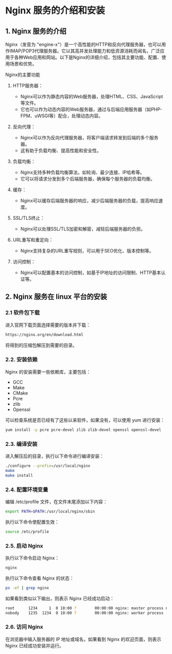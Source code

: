 # Nginx 服务的介绍和安装

## 1. Nginx 服务的介绍
Nginx（发音为 "engine-x"）是一个高性能的HTTP和反向代理服务器，也可以用作IMAP/POP3代理服务器。它以其高并发处理能力和低资源消耗而闻名，广泛应用于各种Web应用和网站。以下是Nginx的详细介绍，包括其主要功能、配置、使用场景和优势。

Nginx的主要功能
1. HTTP服务器：
    - Nginx可以作为静态内容的Web服务器，处理HTML、CSS、JavaScript等文件。
    - 它也可以作为动态内容的Web服务器，通过与后端应用服务器（如PHP-FPM、uWSGI等）配合，处理动态内容。

2. 反向代理：
    - Nginx可以作为反向代理服务器，将客户端请求转发到后端的多个服务器。
    - 这有助于负载均衡、提高性能和安全性。

3. 负载均衡：
    - Nginx支持多种负载均衡算法，如轮询、最少连接、IP哈希等。
    - 它可以将请求分发到多个后端服务器，确保每个服务器的负载均衡。

4. 缓存：
    - Nginx可以缓存后端服务器的响应，减少后端服务器的负载，提高响应速度。

5. SSL/TLS终止：
    - Nginx可以处理SSL/TLS加密和解密，减轻后端服务器的负担。

6. URL重写和重定向：
    - Nginx支持复杂的URL重写规则，可以用于SEO优化、版本控制等。

7. 访问控制：
    - Nginx可以配置基本的访问控制，如基于IP地址的访问限制、HTTP基本认证等。

## 2. Nginx 服务在 linux 平台的安装
### 2.1 软件包下载
进入官网下载页面选择需要的版本并下载：
```bash
https://nginx.org/en/download.html
```

将得到的压缩包解压到需要的目录。

### 2.2. 安装依赖
Nginx 的安装需要一些依赖库，主要包括：
- GCC
- Make
- CMake
- Pcre
- zlib
- Openssl

可以检查系统是否已经有了这些以来软件，如果没有，可以使用 yum 进行安装：
```bash
yum install -y pcre pcre-devel zlib zlib-devel openssl openssl-devel
```

### 2.3. 编译安装
进入解压后的目录，执行以下命令进行编译安装：
```bash
./configure --prefix=/usr/local/nginx
make
make install
```

### 2.4. 配置环境变量
编辑 /etc/profile 文件，在文件末尾添加以下内容：
```bash
export PATH=$PATH:/usr/local/nginx/sbin
```

执行以下命令使配置生效：
```bash
source /etc/profile
```

### 2.5. 启动 Nginx
执行以下命令启动 Nginx：
```bash
nginx
```

执行以下命令查看 Nginx 的状态：
```bash
ps -ef | grep nginx
```

如果看到类似以下输出，则表示 Nginx 已经成功启动：
```bash
root      1234     1  0 10:00 ?        00:00:00 nginx: master process nginx
nobody    1235  1234  0 10:00 ?        00:00:00 nginx: worker process
```

### 2.6. 访问 Nginx
在浏览器中输入服务器的 IP 地址或域名，如果看到 Nginx 的欢迎页面，则表示 Nginx 已经成功安装并运行。

